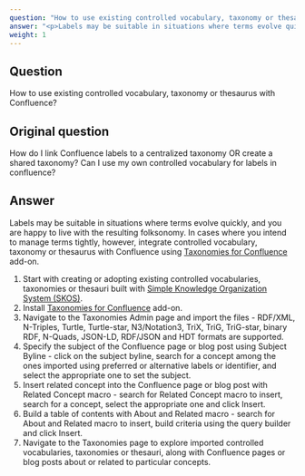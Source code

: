 ```yaml
---
question: "How to use existing controlled vocabulary, taxonomy or thesaurus with Confluence?"
answer: "<p>Labels may be suitable in situations where terms evolve quickly, and you are happy to live with the resulting folksonomy. In cases where you intend to manage terms tightly, however, integrate controlled vocabulary, taxonomy or thesaurus with Confluence using <a href=\"https://marketplace.atlassian.com/apps/1226218/taxonomies-for-confluence\">Taxonomies for Confluence</a> add-on.</p><ul><li>Start with creating or adopting existing controlled vocabularies, taxonomies or thesauri built with <a href=\"https://www.w3.org/2004/02/skos/\">Simple Knowledge Organization System (SKOS)</a>.</li><li>Install <a href=\"https://marketplace.atlassian.com/apps/1226218/taxonomies-for-confluence\">Taxonomies for Confluence</a> add-on.</li><li>Navigate to the Taxonomies Admin page and import the files - RDF/XML, N-Triples, Turtle, Turtle-star, N3/Notation3, TriX, TriG, TriG-star, binary RDF, N-Quads, JSON-LD, RDF/JSON and HDT formats are supported.</li><li>Specify the subject of the Confluence page or blog post using Subject Byline - click on the subject byline, search for a concept among the ones imported using preferred or alternative labels or identifier, and select the appropriate one to set the subject.</li><li>Insert related concept into the Confluence page or blog post with Related Concept macro - search for Related Concept macro to insert, search for a concept, select the appropriate one and click Insert.</li><li>Build a table of contents with About and Related macro - search for About and Related macro to insert, build criteria using the query builder and click Insert.</li><li>Navigate to the Taxonomies page to explore imported controlled vocabularies, taxonomies or thesauri, along with Confluence pages or blog posts about or related to particular concepts.</li></ul>"
weight: 1
---
```


## Question

How to use existing controlled vocabulary, taxonomy or thesaurus with Confluence?

## Original question

How do I link Confluence labels to a centralized taxonomy OR create a shared taxonomy?
Can I use my own controlled vocabulary for labels in confluence?

## Answer

Labels may be suitable in situations where terms evolve quickly, and you are happy to live with the resulting folksonomy. In cases where you intend to manage terms tightly, however, integrate controlled vocabulary, taxonomy or thesaurus with Confluence using <a href="https://marketplace.atlassian.com/apps/1226218/taxonomies-for-confluence">Taxonomies for Confluence</a> add-on.

1. Start with creating or adopting existing controlled vocabularies, taxonomies or thesauri built with <a href="https://www.w3.org/2004/02/skos/">Simple Knowledge Organization System (SKOS)</a>.
1. Install <a href="https://marketplace.atlassian.com/apps/1226218/taxonomies-for-confluence">Taxonomies for Confluence</a> add-on.
1. Navigate to the Taxonomies Admin page and import the files - RDF/XML, N-Triples, Turtle, Turtle-star, N3/Notation3, TriX, TriG, TriG-star, binary RDF, N-Quads, JSON-LD, RDF/JSON and HDT formats are supported.
1. Specify the subject of the Confluence page or blog post using Subject Byline - click on the subject byline, search for a concept among the ones imported using preferred or alternative labels or identifier, and select the appropriate one to set the subject.
1. Insert related concept into the Confluence page or blog post with Related Concept macro - search for Related Concept macro to insert, search for a concept, select the appropriate one and click Insert.
1. Build a table of contents with About and Related macro - search for About and Related macro to insert, build criteria using the query builder and click Insert.
1. Navigate to the Taxonomies page to explore imported controlled vocabularies, taxonomies or thesauri, along with Confluence pages or blog posts about or related to particular concepts.